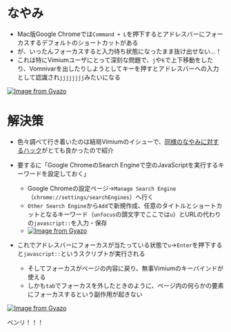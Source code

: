 # なやみ

- Mac版Google Chromeでは`Command + L`を押下するとアドレスバーにフォーカスするデフォルトのショートカットがある
- が、いったんフォーカスすると入力待ち状態になったまま抜け出せない…！
- これは特にVimiumユーザにとって深刻な問題で、`j`や`k`で上下移動をしたり、Vomnivarを出したりしようとしてキーを押すとアドレスバーへの入力として認識され`jjjjjjjj`みたいになる

[![Image from Gyazo](https://i.gyazo.com/107322839881688beaab0536df350692.gif)](https://gyazo.com/107322839881688beaab0536df350692)

# 解決策

- 色々調べて行き着いたのは結局Vimiumのイシューで、[同様のなやみに対するハック](https://github.com/philc/vimium/issues/840#issuecomment-17948885)がとても良かったので紹介
- 要するに「Google ChromeのSearch Engineで空のJavaScriptを実行するキーワードを設定しておく」
  - Google Chromeの設定ページ→`Manage Search Engine`（`chrome://settings/searchEngines`）へ行く
  - `Other Search Engine`から`Add`で新規作成、任意のタイトルとショートカットとなるキーワード（`unfocus`の頭文字でここでは`u`）とURLの代わりの`javascript::`を入力・保存
  - [![Image from Gyazo](https://i.gyazo.com/2e642639f539fbafb0b46c9ea35fbed5.png)](https://gyazo.com/2e642639f539fbafb0b46c9ea35fbed5)

- これでアドレスバーにフォーカスが当たっている状態で`u`→`Enter`を押下すると`javascript::`というスクリプトが実行される
  - そしてフォーカスがページの内容に戻り、無事Vimiumのキーバインドが使える
  - しかも`tab`でフォーカスを外したときのように、ページ内の何らかの要素にフォーカスするという副作用が起きない

[![Image from Gyazo](https://i.gyazo.com/e83ec1089b6146c85136ef5b11486ac1.gif)](https://gyazo.com/e83ec1089b6146c85136ef5b11486ac1)

ベンリ！！！